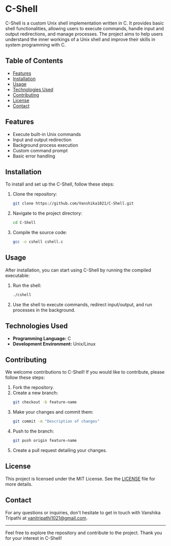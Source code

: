 # C-Shell

C-Shell is a custom Unix shell implementation written in C. It provides basic shell functionalities, allowing users to execute commands, handle input and output redirections, and manage processes. The project aims to help users understand the inner workings of a Unix shell and improve their skills in system programming with C.

## Table of Contents
- [Features](#features)
- [Installation](#installation)
- [Usage](#usage)
- [Technologies Used](#technologies-used)
- [Contributing](#contributing)
- [License](#license)
- [Contact](#contact)

## Features
- Execute built-in Unix commands
- Input and output redirection
- Background process execution
- Custom command prompt
- Basic error handling

## Installation
To install and set up the C-Shell, follow these steps:

1. Clone the repository:
    ```bash
    git clone https://github.com/Vanshika1021/C-Shell.git
    ```
2. Navigate to the project directory:
    ```bash
    cd C-Shell
    ```
3. Compile the source code:
    ```bash
    gcc -o cshell cshell.c
    ```

## Usage
After installation, you can start using C-Shell by running the compiled executable:

1. Run the shell:
    ```bash
    ./cshell
    ```
2. Use the shell to execute commands, redirect input/output, and run processes in the background.

## Technologies Used
- **Programming Language:** C
- **Development Environment:** Unix/Linux

## Contributing
We welcome contributions to C-Shell! If you would like to contribute, please follow these steps:

1. Fork the repository.
2. Create a new branch:
    ```bash
    git checkout -b feature-name
    ```
3. Make your changes and commit them:
    ```bash
    git commit -m "Description of changes"
    ```
4. Push to the branch:
    ```bash
    git push origin feature-name
    ```
5. Create a pull request detailing your changes.

## License
This project is licensed under the MIT License. See the [LICENSE](LICENSE) file for more details.

## Contact
For any questions or inquiries, don't hesitate to get in touch with Vanshika Tripathi at vanitripathi1021@gmail.com.

---

Feel free to explore the repository and contribute to the project. Thank you for your interest in C-Shell!
